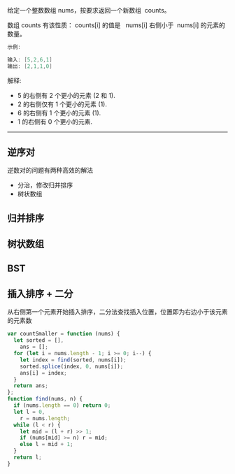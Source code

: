 给定一个整数数组 nums，按要求返回一个新数组  counts。

数组 counts 有该性质： counts[i] 的值是   nums[i] 右侧小于  nums[i] 的元素的数量。

```cpp
示例:

输入: [5,2,6,1]
输出: [2,1,1,0]
```

解释:

- 5 的右侧有 2 个更小的元素 (2 和 1).
- 2 的右侧仅有 1 个更小的元素 (1).
- 6 的右侧有 1 个更小的元素 (1).
- 1 的右侧有 0 个更小的元素.

---

## 逆序对

逆数对的问题有两种高效的解法

- 分治，修改归并排序
- 树状数组

## 归并排序

## 树状数组

## BST

## 插入排序 + 二分

从右侧第一个元素开始插入排序，二分法查找插入位置，位置即为右边小于该元素的元素数

```javascript
var countSmaller = function (nums) {
  let sorted = [],
    ans = [];
  for (let i = nums.length - 1; i >= 0; i--) {
    let index = find(sorted, nums[i]);
    sorted.splice(index, 0, nums[i]);
    ans[i] = index;
  }
  return ans;
};
function find(nums, n) {
  if (nums.length == 0) return 0;
  let l = 0,
    r = nums.length;
  while (l < r) {
    let mid = (l + r) >> 1;
    if (nums[mid] >= n) r = mid;
    else l = mid + 1;
  }
  return l;
}
```
